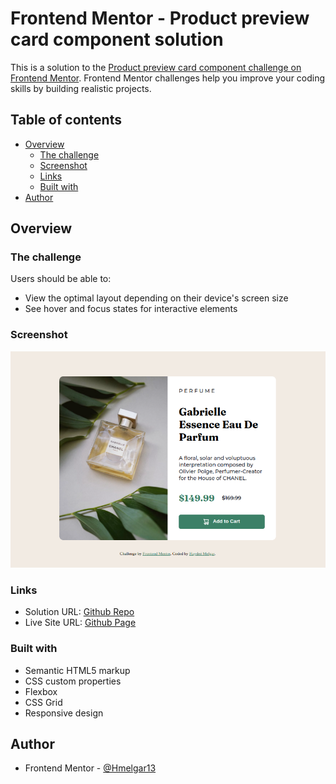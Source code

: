 # Frontend Mentor - Product preview card component solution

This is a solution to the [Product preview card component challenge on Frontend Mentor](https://www.frontendmentor.io/challenges/product-preview-card-component-GO7UmttRfa). Frontend Mentor challenges help you improve your coding skills by building realistic projects. 

## Table of contents

- [Overview](#overview)
  - [The challenge](#the-challenge)
  - [Screenshot](#screenshot)
  - [Links](#links)
  - [Built with](#built-with)
- [Author](#author)

## Overview

### The challenge

Users should be able to:

- View the optimal layout depending on their device's screen size
- See hover and focus states for interactive elements

### Screenshot

![](./images/screenshoot.png)

### Links

- Solution URL: [Github Repo](https://github.com/hmmvasquez/Product-preview-card-component/)
- Live Site URL: [Github Page](https://hmmvasquez.github.io/Product-preview-card-component/)

### Built with

- Semantic HTML5 markup
- CSS custom properties
- Flexbox
- CSS Grid
- Responsive design

## Author

- Frontend Mentor - [@Hmelgar13](https://www.frontendmentor.io/profile/Hmelgar13)
